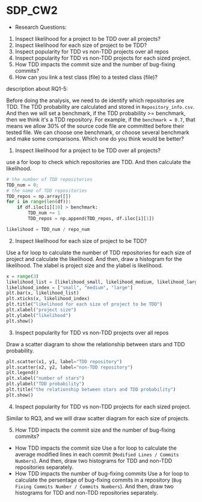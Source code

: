 # SDP_CW2

* Research Questions:
 1. Inspect likelihood for a project to be TDD over all projects?
 2. Inspect likelihood for each size of project to be TDD?
 3. Inspect popularity for TDD vs non-TDD projects over all repos
 4. Inspect popularity for TDD vs non-TDD projects for each sized project.
 5. How TDD impacts the commit size and the number of bug-fixing commits?
 6. How can you link a test class (file) to a tested class (file)?


description about RQ1-5:

Before doing the analysis, we need to de identify which repositories are TDD. The TDD probability are calculated and stored in `Repository_info.csv`. And then we will set a benchmark, if the TDD probability >= benchmark, then we think it's a TDD repository.
For example, if the `benchmark = 0.7`, that means we allow 30% of the source code file are committed before their tested file. We can choose one benchmark, or choose several benchmark and make some comparisons. Which one do you think would be better?

1. Inspect likelihood for a project to be TDD over all projects?

 use a for loop to check which repositories are TDD. And then calculate the likelihood.
 ```python
 # the number of TDD repositories
 TDD_num = 0;
 # the name of TDD repositories
 TDD_repos = np.array([])
 for i in range(len(df)):
     if df.iloc[i][10] > benchmark:
         TDD_num += 1
         TDD_repos = np.append(TDD_repos, df.iloc[i][1])

 likelihood = TDD_num / repo_num
 ```

2. Inspect likelihood for each size of project to be TDD?

 Use a for loop to calculate the number of TDD repositories for each size of project and calculate the likelihood. And then, draw a histogram for the likelihood. The xlabel is project size and the ylabel is likelihood.
 ```python
 x = range(3)
 likelihood_list = [likelihood_small, likelihood_medium, likelihood_large]
 likelihood_index = ["small", "medium", "large"]
 plt.bar(x, likelihood_list)
 plt.xticks(x, likelihood_index)
 plt.title("likelihood for each size of project to be TDD")
 plt.xlabel("project size")
 plt.ylabel("likelihood")
 plt.show()
 ```

3. Inspect popularity for TDD vs non-TDD projects over all repos

 Draw a scatter diagram to show the relationship between stars and TDD probability.
 ```python
 plt.scatter(x1, y1, label="TDD repository")
 plt.scatter(x2, y2, label="non-TDD repository")
 plt.legend()
 plt.xlabel("number of stars")
 plt.ylabel("TDD probability")
 plt.title("the relationship between stars and TDD probability")
 plt.show()

 ```

4. Inspect popularity for TDD vs non-TDD projects for each sized project.

 Similar to RQ3, and we will draw scatter diagram for each size of projects.

5. How TDD impacts the commit size and the number of bug-fixing commits?
 
 - How TDD impacts the commit size
 Use a for loop to calculate the average modified lines in each commit (`Modified Lines / Commits Numbers`). And then, draw two histograms for TDD and non-TDD repositories separately.
 - How TDD impacts the number of bug-fixing commits
 Use a for loop to calculate the persentage of bug-fixing commits in a repository (`Bug Fixing Commits Number / Commits Numbers`). And then, draw two histograms for TDD and non-TDD repositories separately.


